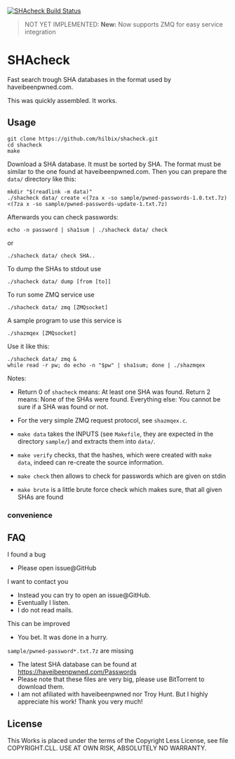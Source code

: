 [![SHAcheck Build Status](https://api.cirrus-ci.com/github/hilbix/shacheck.svg?branch=master)](https://cirrus-ci.com/github/hilbix/shacheck/master)

> NOT YET IMPLEMENTED: **New:** Now supports ZMQ for easy service integration

# SHAcheck

Fast search trough SHA databases in the format used by haveibeenpwned.com.

This was quickly assembled.  It works.


## Usage

    git clone https://github.com/hilbix/shacheck.git
    cd shacheck
    make

Download a SHA database.  It must be sorted by SHA.  The format must be similar to the one found at haveibeenpwned.com.
Then you can prepare the `data/` directory like this:

    mkdir "$(readlink -m data)"
    ./shacheck data/ create <(7za x -so sample/pwned-passwords-1.0.txt.7z) <(7za x -so sample/pwned-passwords-update-1.txt.7z)

Afterwards you can check passwords:

    echo -n password | sha1sum | ./shacheck data/ check

or

    ./shacheck data/ check SHA..

To dump the SHAs to stdout use

    ./shacheck data/ dump [from [to]]

To run some ZMQ service use

    ./shacheck data/ zmq [ZMQsocket]

A sample program to use this service is

    ./shazmqex [ZMQsocket]

Use it like this:

    ./shacheck data/ zmq &
    while read -r pw; do echo -n "$pw" | sha1sum; done | ./shazmqex

Notes:

- Return 0 of `shacheck` means: At least one SHA was found.  Return 2 means: None of the SHAs were found.  Everything else: You cannot be sure if a SHA was found or not.
- For the very simple ZMQ request protocol, see `shazmqex.c`.

- `make data` takes the INPUTS (see `Makefile`, they are expected in the directory `sample/`) and extracts them into `data/`.
- `make verify` checks, that the hashes, which were created with `make data`, indeed can re-create the source information.
- `make check` then allows to check for passwords which are given on stdin
- `make brute` is a little brute force check which makes sure, that all given SHAs are found

### convenience


## FAQ

I found a bug

- Please open issue@GitHub

I want to contact you

- Instead you can try to open an issue@GitHub.
- Eventually I listen.
- I do not read mails.

This can be improved

- You bet.  It was done in a hurry.

`sample/pwned-password*.txt.7z` are missing

- The latest SHA database can be found at https://haveibeenpwned.com/Passwords
- Please note that these files are very big, please use BitTorrent to download them.
- I am not afiliated with haveibeenpwned nor Troy Hunt.  But I highly appreciate his work!  Thank you very much!


## License

This Works is placed under the terms of the Copyright Less License,
see file COPYRIGHT.CLL.  USE AT OWN RISK, ABSOLUTELY NO WARRANTY.

